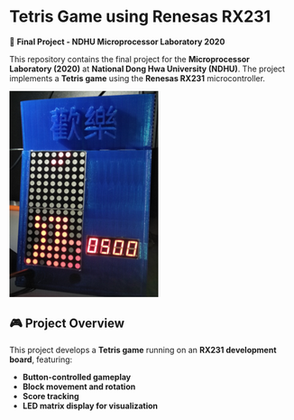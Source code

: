 # Tetris Game using Renesas RX231  
📌 **Final Project - NDHU Microprocessor Laboratory 2020**  

This repository contains the final project for the **Microprocessor Laboratory (2020)** at **National Dong Hwa University (NDHU)**. The project implements a **Tetris game** using the **Renesas RX231** microcontroller.  

![Tetris Gameplay on RX231](assets/Tetris_game.png)  

## 🎮 Project Overview  
This project develops a **Tetris game** running on an **RX231 development board**, featuring:  
- **Button-controlled gameplay**  
- **Block movement and rotation**  
- **Score tracking**  
- **LED matrix display for visualization**  
